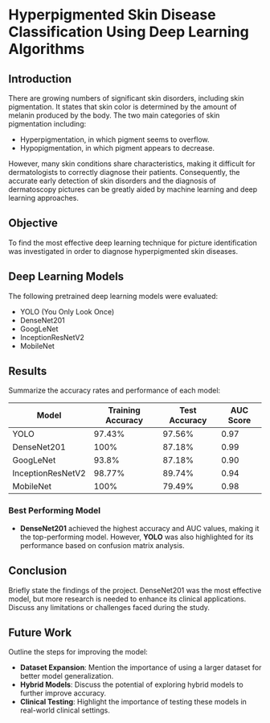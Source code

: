 # **Hyperpigmented Skin Disease Classification Using Deep Learning Algorithms**

## Introduction
There are growing numbers of significant skin disorders, including skin pigmentation. It states that skin color is determined by the amount of melanin produced by the body. The two main categories of skin pigmentation including:
- Hyperpigmentation, in which pigment seems to overflow.
- Hypopigmentation, in which pigment appears to decrease.

However, many skin conditions share characteristics, making it difficult for dermatologists to correctly diagnose their patients. Consequently, the accurate early detection of skin disorders and the diagnosis of dermatoscopy pictures can be greatly aided by machine learning and deep learning approaches.

## Objective
To find the most effective deep learning technique for picture identification was investigated in order to diagnose hyperpigmented skin diseases.

## Deep Learning Models
The following pretrained deep learning models were evaluated:
- YOLO (You Only Look Once)
- DenseNet201
- GoogLeNet
- InceptionResNetV2
- MobileNet

## Results
Summarize the accuracy rates and performance of each model:

| Model                | Training Accuracy | Test Accuracy  |AUC Score|
|----------------------|-------------------|----------------|----------------|
| YOLO                 | 97.43%            | 97.56%         | 0.97           |
| DenseNet201           | 100%              | 87.18%         |0.99           |
| GoogLeNet            | 93.8%             | 87.18%         |0.90          |
| InceptionResNetV2    | 98.77%            | 89.74%         |0.94           |
| MobileNet            | 100%              | 79.49%         |0.98           |

### Best Performing Model
- **DenseNet201** achieved the highest accuracy and AUC values, making it the top-performing model. However, **YOLO** was also highlighted for its performance based on confusion matrix analysis.

## Conclusion
Briefly state the findings of the project. DenseNet201 was the most effective model, but more research is needed to enhance its clinical applications. Discuss any limitations or challenges faced during the study.

## Future Work
Outline the steps for improving the model:
- **Dataset Expansion**: Mention the importance of using a larger dataset for better model generalization.
- **Hybrid Models**: Discuss the potential of exploring hybrid models to further improve accuracy.
- **Clinical Testing**: Highlight the importance of testing these models in real-world clinical settings.

